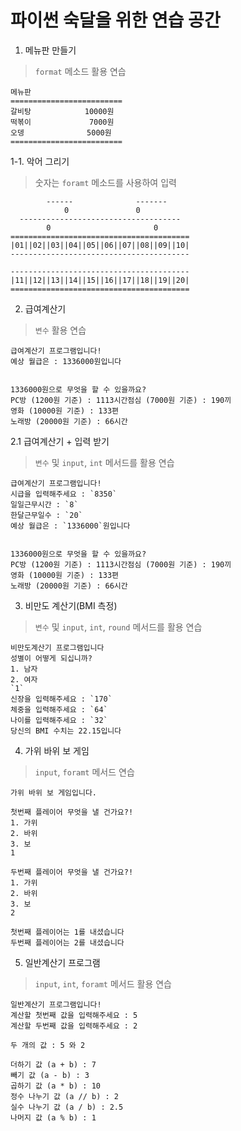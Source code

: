 파이썬 숙달을 위한 연습 공간
============
1. 메뉴판 만들기
> `format` 메소드 활용 연습
```
메뉴판
=========================
갈비탕            10000원
떡볶이             7000원
오뎅              5000원
=========================
```

1-1. 악어 그리기
> 숫자는 `foramt` 메소드를 사용하여 입력
```
        ------              -------
            0               0
  ------------------------------------
        0                       0
========================================
|01||02||03||04||05||06||07||08||09||10|
----------------------------------------

----------------------------------------
|11||12||13||14||15||16||17||18||19||20|
========================================
```

2. 급여계산기
> `변수` 활용 연습
```
급여계산기 프로그램입니다!
예상 월급은 : 1336000원입니다


1336000원으로 무엇을 할 수 있을까요?
PC방 (1200원 기준) : 1113시간점심 (7000원 기준) : 190끼
영화 (10000원 기준) : 133편
노래방 (20000원 기준) : 66시간
```

2.1 급여계산기 + 입력 받기
> `변수` 및 `input`, `int` 메서드를 활용 연습
```
급여계산기 프로그램입니다!
시급을 입력해주세요 : `8350` 
일일근무시간 : `8`
한달근무일수 : `20`
예상 월급은 : `1336000`원입니다


1336000원으로 무엇을 할 수 있을까요?
PC방 (1200원 기준) : 1113시간점심 (7000원 기준) : 190끼
영화 (10000원 기준) : 133편
노래방 (20000원 기준) : 66시간
```

3. 비만도 계산기(BMI 측정)
> `변수` 및 `input`, `int`, `round` 메서드를 활용 연습
```
비만도계산기 프로그램입니다
성별이 어떻게 되십니까?
1. 남자
2. 여자
`1`
신장을 입력해주세요 : `170`
체중을 입력해주세요 : `64`
나이를 입력해주세요 : `32`
당신의 BMI 수치는 22.15입니다
```

4. 가위 바위 보 게임
> `input`, `foramt` 메서드 연습
```
가위 바위 보 게임입니다.

첫번째 플레이어 무엇을 낼 건가요?!
1. 가위
2. 바위
3. 보
1

두번째 플레이어 무엇을 낼 건가요?!
1. 가위
2. 바위
3. 보
2

첫번째 플레이어는 1를 내셨습니다
두번째 플레이어는 2를 내셨습니다
```

5. 일반계산기 프로그램
> `input`, `int`, `foramt` 메서드 활용 연습
```
일반계산기 프로그램입니다!
계산할 첫번째 값을 입력해주세요 : 5
계산할 두번째 값을 입력해주세요 : 2

두 개의 값 : 5 와 2

더하기 값 (a + b) : 7
빼기 값 (a - b) : 3
곱하기 값 (a * b) : 10
정수 나누기 값 (a // b) : 2
실수 나누기 값 (a / b) : 2.5
나머지 값 (a % b) : 1
```

